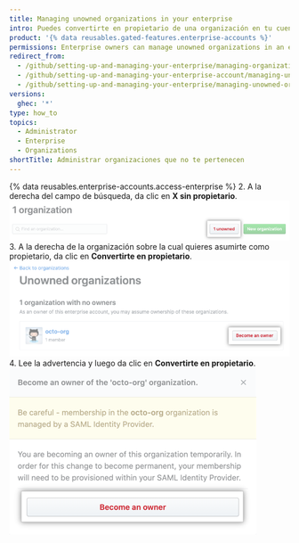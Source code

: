 ```yaml
---
title: Managing unowned organizations in your enterprise
intro: Puedes convertirte en propietario de una organización en tu cuenta empresarial si ésta no tiene propietarios actualmente.
product: '{% data reusables.gated-features.enterprise-accounts %}'
permissions: Enterprise owners can manage unowned organizations in an enterprise account.
redirect_from:
  - /github/setting-up-and-managing-your-enterprise/managing-organizations-in-your-enterprise-account/managing-unowned-organizations-in-your-enterprise-account
  - /github/setting-up-and-managing-your-enterprise-account/managing-unowned-organizations-in-your-enterprise-account
  - /github/setting-up-and-managing-your-enterprise/managing-unowned-organizations-in-your-enterprise-account
versions:
  ghec: '*'
type: how_to
topics:
  - Administrator
  - Enterprise
  - Organizations
shortTitle: Administrar organizaciones que no te pertenecen
---
```


{% data reusables.enterprise-accounts.access-enterprise %}
2. A la derecha del campo de búsqueda, da clic en **X sin propietario**. ![Botón para ver las organizaciones sin propietario](/assets/images/help/business-accounts/unowned-organizations-button.png)
3. A la derecha de la organización sobre la cual quieres asumirte como propietario, da clic en **Convertirte en propietario**. ![Botón de convertirte en propietario](/assets/images/help/business-accounts/become-an-owner-button.png)
4. Lee la advertencia y luego da clic en **Convertirte en propietario**. ![Botón de convertirte en propietario](/assets/images/help/business-accounts/become-an-owner-confirmation.png)
